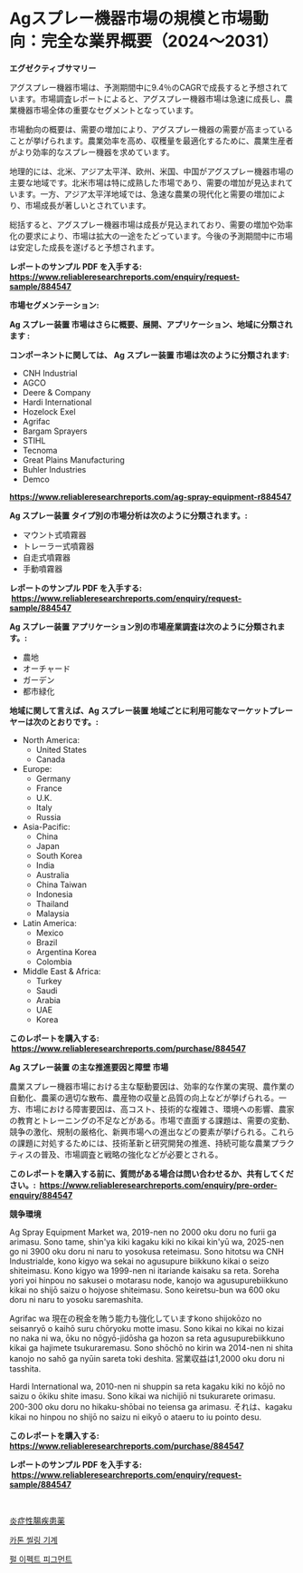 <p><h1>Agスプレー機器市場の規模と市場動向：完全な業界概要（2024〜2031）</h1></p><p><strong>エグゼクティブサマリー</strong></p>
<p><p>アグスプレー機器市場は、予測期間中に9.4％のCAGRで成長すると予想されています。市場調査レポートによると、アグスプレー機器市場は急速に成長し、農業機器市場全体の重要なセグメントとなっています。</p><p>市場動向の概要は、需要の増加により、アグスプレー機器の需要が高まっていることが挙げられます。農業効率を高め、収穫量を最適化するために、農業生産者がより効率的なスプレー機器を求めています。</p><p>地理的には、北米、アジア太平洋、欧州、米国、中国がアグスプレー機器市場の主要な地域です。北米市場は特に成熟した市場であり、需要の増加が見込まれています。一方、アジア太平洋地域では、急速な農業の現代化と需要の増加により、市場成長が著しいとされています。</p><p>総括すると、アグスプレー機器市場は成長が見込まれており、需要の増加や効率化の要求により、市場は拡大の一途をたどっています。今後の予測期間中に市場は安定した成長を遂げると予想されます。</p></p>
<p><strong>レポートのサンプル PDF を入手する: <a href="https://www.reliableresearchreports.com/enquiry/request-sample/884547">https://www.reliableresearchreports.com/enquiry/request-sample/884547</a></strong></p>
<p><strong>市場セグメンテーション:</strong></p>
<p><strong> Ag スプレー装置 市場はさらに概要、展開、アプリケーション、地域に分類されます :</strong></p>
<p><strong>コンポーネントに関しては、 Ag スプレー装置 市場は次のように分類されます: &nbsp;</strong></p>
<p><ul><li>CNH Industrial</li><li>AGCO</li><li>Deere & Company</li><li>Hardi International</li><li>Hozelock Exel</li><li>Agrifac</li><li>Bargam Sprayers</li><li>STIHL</li><li>Tecnoma</li><li>Great Plains Manufacturing</li><li>Buhler Industries</li><li>Demco</li></ul></p>
<p><strong><a href="https://www.reliableresearchreports.com/ag-spray-equipment-r884547">https://www.reliableresearchreports.com/ag-spray-equipment-r884547</a></strong></p>
<p><strong> Ag スプレー装置 タイプ別の市場分析は次のように分類されます。:</strong></p>
<p><ul><li>マウント式噴霧器</li><li>トレーラー式噴霧器</li><li>自走式噴霧器</li><li>手動噴霧器</li></ul></p>
<p><strong>レポートのサンプル PDF を入手する: &nbsp;<a href="https://www.reliableresearchreports.com/enquiry/request-sample/884547">https://www.reliableresearchreports.com/enquiry/request-sample/884547</a></strong></p>
<p><strong> Ag スプレー装置 アプリケーション別の市場産業調査は次のように分類されます。:</strong></p>
<p><ul><li>農地</li><li>オーチャード</li><li>ガーデン</li><li>都市緑化</li></ul></p>
<p><strong>地域に関して言えば、Ag スプレー装置 地域ごとに利用可能なマーケットプレーヤーは次のとおりです。:</strong></p>
<p><ul>
    <li>
        North America:
        <ul>
            <li>United States</li>
            <li>Canada</li>
        </ul>
    </li>
    <li>
        Europe:
        <ul>
            <li>Germany</li>
            <li>France</li>
            <li>U.K.</li>
            <li>Italy</li>
            <li>Russia</li>
        </ul>
    </li>
    <li>
        Asia-Pacific:
        <ul>
            <li>China</li>
            <li>Japan</li>
            <li>South Korea</li>
            <li>India</li>
            <li>Australia</li>
            <li>China Taiwan</li>
            <li>Indonesia</li>
            <li>Thailand</li>
            <li>Malaysia</li>
        </ul>
    </li>
    <li>
        Latin America:
        <ul>
            <li>Mexico</li>
            <li>Brazil</li>
            <li>Argentina Korea</li>
            <li>Colombia</li>
        </ul>
    </li>
    <li>
        Middle East & Africa:
        <ul>
            <li>Turkey</li>
            <li>Saudi</li>
            <li>Arabia</li>
            <li>UAE</li>
            <li>Korea</li>
        </ul>
    </li>
    </ul></p>
<p><strong>このレポートを購入する: &nbsp;<a href="https://www.reliableresearchreports.com/purchase/884547">https://www.reliableresearchreports.com/purchase/884547</a></strong></p>
<p><strong>Ag スプレー装置 の主な推進要因と障壁 市場</strong></p>
<p><p>農業スプレー機器市場における主な駆動要因は、効率的な作業の実現、農作業の自動化、農薬の適切な散布、農産物の収量と品質の向上などが挙げられる。一方、市場における障害要因は、高コスト、技術的な複雑さ、環境への影響、農家の教育とトレーニングの不足などがある。市場で直面する課題は、需要の変動、競争の激化、規制の厳格化、新興市場への進出などの要素が挙げられる。これらの課題に対処するためには、技術革新と研究開発の推進、持続可能な農業プラクティスの普及、市場調査と戦略の強化などが必要とされる。</p></p>
<p><strong>このレポートを購入する前に、質問がある場合は問い合わせるか、共有してください。:&nbsp; <a href="https://www.reliableresearchreports.com/enquiry/pre-order-enquiry/884547">https://www.reliableresearchreports.com/enquiry/pre-order-enquiry/884547</a></strong></p>
<p><strong>競争環境</strong></p>
<p><p>Ag Spray Equipment Market wa, 2019-nen no 2000 oku doru no furii ga arimasu. Sono tame, shin'ya kiki kagaku kiki no kikai kin'yū wa, 2025-nen go ni 3900 oku doru ni naru to yosokusa reteimasu. Sono hitotsu wa CNH Industrialde, kono kigyo wa sekai no agusupure biikkuno kikai o seizo shiteimasu. Kono kigyo wa 1999-nen ni itariande kaisaku sa reta.  Soreha yori yoi hinpou no sakusei o motarasu node, kanojo wa agusupurebiikkuno kikai no shijō saizu o hojyose shiteimasu. Sono keiretsu-bun wa 600 oku doru ni naru to yosoku saremashita.</p><p>Agrifac wa 現在の税金を賄う能力も強化していますkono shijokōzo no seisanryō o kaihō suru chōryoku motte imasu. Sono kikai no kikai no kizai no naka ni wa, ōku no nōgyō-jidōsha ga hozon sa reta agusupurebiikkuno kikai ga hajimete tsukuraremasu. Sono shōchō no kirin wa 2014-nen ni shita kanojo no sahō ga nyūin sareta toki deshita. 営業収益は1,2000 oku doru ni tasshita.</p><p>Hardi International wa, 2010-nen ni shuppin sa reta kagaku kiki no kōjō no saizu o ōkiku shite imasu. Sono kikai wa nichijiō ni tsukurarete orimasu. 200-300 oku doru no hikaku-shōbai no teiensa ga arimasu. それは、kagaku kikai no hinpou no shijō no saizu ni eikyō o ataeru to iu pointo desu.</p></p>
<p><strong>このレポートを購入する: &nbsp; <a href="https://www.reliableresearchreports.com/purchase/884547">https://www.reliableresearchreports.com/purchase/884547</a></strong></p>
<p><strong>レポートのサンプル PDF を入手する: &nbsp;<a href="https://www.reliableresearchreports.com/enquiry/request-sample/884547">https://www.reliableresearchreports.com/enquiry/request-sample/884547</a></strong><strong></strong></p>
<p>&nbsp;</p>
<p><p><a href="https://medium.com/@raideochran7856/%E7%82%8E%E7%97%87%E6%80%A7%E8%85%B8%E7%96%BE%E6%82%A3%E8%96%AC%E5%B8%82%E5%A0%B4-%E5%B8%82%E5%A0%B4cagr-%E5%B8%82%E5%A0%B4%E5%8B%95%E5%90%91-%E6%88%90%E9%95%B7%E6%88%A6%E7%95%A5%E3%81%AB%E9%96%A2%E3%81%99%E3%82%8B%E6%83%85%E5%A0%B1-cfd2ebaf36e2">炎症性腸疾患薬</a></p><p><a href="https://medium.com/@dunce678678/%EC%B9%B4%ED%8A%BC-%EB%B0%80%EB%B4%89-%EA%B8%B0%EA%B3%84-%EC%8B%9C%EC%9E%A5%EC%9D%80-%EC%8B%9C%EC%9E%A5-%EC%A0%90%EC%9C%A0%EC%9C%A8-%EC%8B%9C%EC%9E%A5-%EB%8F%99%ED%96%A5-%EB%B0%8F-%EC%8B%9C%EC%9E%A5-%EC%84%B1%EC%9E%A5%EC%97%90-%EB%8C%80%ED%95%9C-%EC%A0%95%EB%B3%B4%EB%A5%BC-%EC%A0%9C%EA%B3%B5%ED%95%A9%EB%8B%88%EB%8B%A4-949e29e7b9af">카톤 씰링 기계</a></p><p><a href="https://medium.com/@hugofirst44/%EC%A7%84%EC%A3%BC-%ED%9A%A8%EA%B3%BC-%EA%B4%91%EC%A0%9C-%EC%8B%9C%EC%9E%A5-%EC%A0%84%EB%A7%9D-%EC%82%B0%EC%97%85-%EA%B0%9C%EC%9A%94-%EB%B0%8F-%EC%98%88%EC%B8%A1-2024%EB%85%84%EB%B6%80%ED%84%B0-2031%EB%85%84%EA%B9%8C%EC%A7%80-4ddc3f14fc11">펄 이펙트 피그먼트</a></p></p>